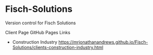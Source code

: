 # Fisch-Solutions
 Version control for Fisch Solutions

Client Page GitHub Pages Links

- Construction Industry https://mrjonathanandrews.github.io/Fisch-Solutions/clients-construction-industry.html
